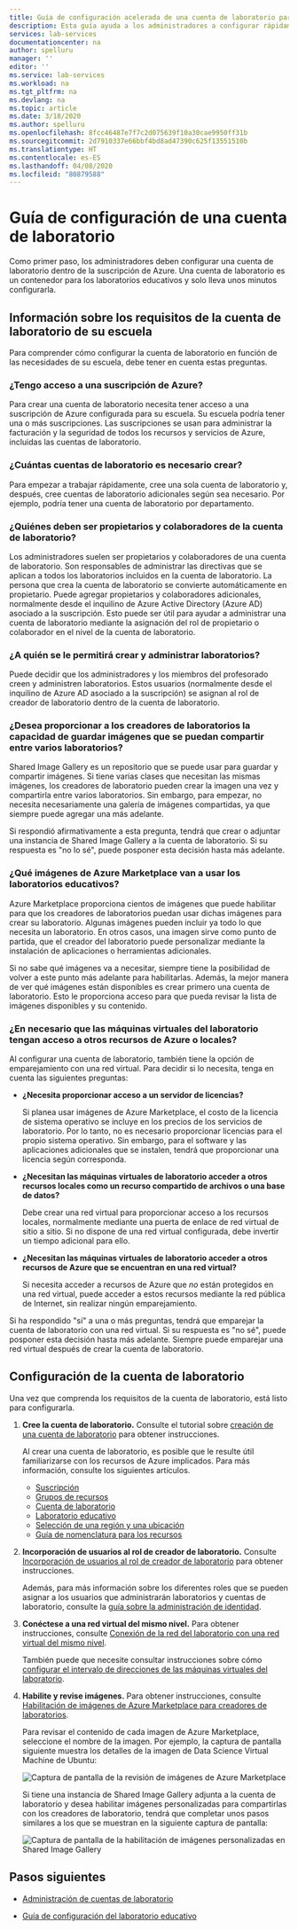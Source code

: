 ```yaml
---
title: Guía de configuración acelerada de una cuenta de laboratorio para Azure Lab Services
description: Esta guía ayuda a los administradores a configurar rápidamente una cuenta de laboratorio para usarla en su centro educativo.
services: lab-services
documentationcenter: na
author: spelluru
manager: ''
editor: ''
ms.service: lab-services
ms.workload: na
ms.tgt_pltfrm: na
ms.devlang: na
ms.topic: article
ms.date: 3/18/2020
ms.author: spelluru
ms.openlocfilehash: 8fcc46487e7f7c2d075639f10a30cae9950ff31b
ms.sourcegitcommit: 2d7910337e66bbf4bd8ad47390c625f13551510b
ms.translationtype: HT
ms.contentlocale: es-ES
ms.lasthandoff: 04/08/2020
ms.locfileid: "80879588"
---
```

# <a name="lab-account-setup-guide"></a>Guía de configuración de una cuenta de laboratorio

Como primer paso, los administradores deben configurar una cuenta de laboratorio dentro de la suscripción de Azure. Una cuenta de laboratorio es un contenedor para los laboratorios educativos y solo lleva unos minutos configurarla.

## <a name="understand-your-schools-lab-account-requirements"></a>Información sobre los requisitos de la cuenta de laboratorio de su escuela

Para comprender cómo configurar la cuenta de laboratorio en función de las necesidades de su escuela, debe tener en cuenta estas preguntas.

### <a name="do-i-have-access-to-an-azure-subscription"></a>¿Tengo acceso a una suscripción de Azure?

Para crear una cuenta de laboratorio necesita tener acceso a una suscripción de Azure configurada para su escuela. Su escuela podría tener una o más suscripciones. Las suscripciones se usan para administrar la facturación y la seguridad de todos los recursos y servicios de Azure, incluidas las cuentas de laboratorio.

### <a name="how-many-lab-accounts-need-to-be-created"></a>¿Cuántas cuentas de laboratorio es necesario crear?

Para empezar a trabajar rápidamente, cree una sola cuenta de laboratorio y, después, cree cuentas de laboratorio adicionales según sea necesario. Por ejemplo, podría tener una cuenta de laboratorio por departamento.

### <a name="who-should-be-owners-and-contributors-of-the-lab-account"></a>¿Quiénes deben ser propietarios y colaboradores de la cuenta de laboratorio?

Los administradores suelen ser propietarios y colaboradores de una cuenta de laboratorio. Son responsables de administrar las directivas que se aplican a todos los laboratorios incluidos en la cuenta de laboratorio. La persona que crea la cuenta de laboratorio se convierte automáticamente en propietario. Puede agregar propietarios y colaboradores adicionales, normalmente desde el inquilino de Azure Active Directory (Azure AD) asociado a la suscripción. Esto puede ser útil para ayudar a administrar una cuenta de laboratorio mediante la asignación del rol de propietario o colaborador en el nivel de la cuenta de laboratorio.

### <a name="who-will-be-allowed-to-create-and-manage-labs"></a>¿A quién se le permitirá crear y administrar laboratorios?

Puede decidir que los administradores y los miembros del profesorado creen y administren laboratorios. Estos usuarios (normalmente desde el inquilino de Azure AD asociado a la suscripción) se asignan al rol de creador de laboratorio dentro de la cuenta de laboratorio.

### <a name="do-you-want-to-give-lab-creators-the-ability-to-save-images-that-can-be-shared-across-labs"></a>¿Desea proporcionar a los creadores de laboratorios la capacidad de guardar imágenes que se puedan compartir entre varios laboratorios?

Shared Image Gallery es un repositorio que se puede usar para guardar y compartir imágenes. Si tiene varias clases que necesitan las mismas imágenes, los creadores de laboratorio pueden crear la imagen una vez y compartirla entre varios laboratorios. Sin embargo, para empezar, no necesita necesariamente una galería de imágenes compartidas, ya que siempre puede agregar una más adelante.

Si respondió afirmativamente a esta pregunta, tendrá que crear o adjuntar una instancia de Shared Image Gallery a la cuenta de laboratorio. Si su respuesta es "no lo sé", puede posponer esta decisión hasta más adelante.

### <a name="which-images-in-azure-marketplace-will-your-classroom-labs-use"></a>¿Qué imágenes de Azure Marketplace van a usar los laboratorios educativos?

Azure Marketplace proporciona cientos de imágenes que puede habilitar para que los creadores de laboratorios puedan usar dichas imágenes para crear su laboratorio. Algunas imágenes pueden incluir ya todo lo que necesita un laboratorio. En otros casos, una imagen sirve como punto de partida, que el creador del laboratorio puede personalizar mediante la instalación de aplicaciones o herramientas adicionales.

Si no sabe qué imágenes va a necesitar, siempre tiene la posibilidad de volver a este punto más adelante para habilitarlas. Además, la mejor manera de ver qué imágenes están disponibles es crear primero una cuenta de laboratorio. Esto le proporciona acceso para que pueda revisar la lista de imágenes disponibles y su contenido.
  
### <a name="do-the-labs-virtual-machines-need-to-have-access-to-other-azure-or-on-premises-resources"></a>¿En necesario que las máquinas virtuales del laboratorio tengan acceso a otros recursos de Azure o locales?

Al configurar una cuenta de laboratorio, también tiene la opción de emparejamiento con una red virtual. Para decidir si lo necesita, tenga en cuenta las siguientes preguntas:

- **¿Necesita proporcionar acceso a un servidor de licencias?**
  
   Si planea usar imágenes de Azure Marketplace, el costo de la licencia de sistema operativo se incluye en los precios de los servicios de laboratorio. Por lo tanto, no es necesario proporcionar licencias para el propio sistema operativo. Sin embargo, para el software y las aplicaciones adicionales que se instalen, tendrá que proporcionar una licencia según corresponda.

- **¿Necesitan las máquinas virtuales de laboratorio acceder a otros recursos locales como un recurso compartido de archivos o una base de datos?**

   Debe crear una red virtual para proporcionar acceso a los recursos locales, normalmente mediante una puerta de enlace de red virtual de sitio a sitio. Si no dispone de una red virtual configurada, debe invertir un tiempo adicional para ello.

- **¿Necesitan las máquinas virtuales de laboratorio acceder a otros recursos de Azure que se encuentran en una red virtual?**

   Si necesita acceder a recursos de Azure que *no* están protegidos en una red virtual, puede acceder a estos recursos mediante la red pública de Internet, sin realizar ningún emparejamiento.

Si ha respondido "sí" a una o más preguntas, tendrá que emparejar la cuenta de laboratorio con una red virtual. Si su respuesta es "no sé", puede posponer esta decisión hasta más adelante. Siempre puede emparejar una red virtual después de crear la cuenta de laboratorio.

## <a name="set-up-your-lab-account"></a>Configuración de la cuenta de laboratorio

Una vez que comprenda los requisitos de la cuenta de laboratorio, está listo para configurarla.

1. **Cree la cuenta de laboratorio.** Consulte el tutorial sobre [creación de una cuenta de laboratorio](https://docs.microsoft.com/azure/lab-services/classroom-labs/tutorial-setup-lab-account#create-a-lab-account) para obtener instrucciones.

   Al crear una cuenta de laboratorio, es posible que le resulte útil familiarizarse con los recursos de Azure implicados. Para más información, consulte los siguientes artículos.

   - [Suscripción](https://docs.microsoft.com/azure/lab-services/classroom-labs/administrator-guide#subscription)
   - [Grupos de recursos](https://docs.microsoft.com/azure/lab-services/classroom-labs/administrator-guide#resource-group)
   - [Cuenta de laboratorio](https://docs.microsoft.com/azure/lab-services/classroom-labs/administrator-guide#lab-account)
   - [Laboratorio educativo](https://docs.microsoft.com/azure/lab-services/classroom-labs/administrator-guide#classroom-lab)
   - [Selección de una región y una ubicación](https://docs.microsoft.com/azure/lab-services/classroom-labs/administrator-guide#regionslocations)
   - [Guía de nomenclatura para los recursos](https://docs.microsoft.com/azure/lab-services/classroom-labs/administrator-guide#naming)

2. **Incorporación de usuarios al rol de creador de laboratorio.** Consulte [Incorporación de usuarios al rol de creador de laboratorio](https://docs.microsoft.com/azure/lab-services/classroom-labs/tutorial-setup-lab-account#add-a-user-to-the-lab-creator-role) para obtener instrucciones.

   Además, para más información sobre los diferentes roles que se pueden asignar a los usuarios que administrarán laboratorios y cuentas de laboratorio, consulte la [guía sobre la administración de identidad](https://docs.microsoft.com/azure/lab-services/classroom-labs/administrator-guide#manage-identity).

3. **Conéctese a una red virtual del mismo nivel.** Para obtener instrucciones, consulte [Conexión de la red del laboratorio con una red virtual del mismo nivel](https://docs.microsoft.com/azure/lab-services/classroom-labs/how-to-connect-peer-virtual-network).

   También puede que necesite consultar instrucciones sobre cómo [configurar el intervalo de direcciones de las máquinas virtuales del laboratorio](https://docs.microsoft.com/azure/lab-services/classroom-labs/how-to-configure-lab-accounts#specify-an-address-range-for-vms-in-the-lab).

4. **Habilite y revise imágenes.** Para obtener instrucciones, consulte [Habilitación de imágenes de Azure Marketplace para creadores de laboratorios](https://docs.microsoft.com/azure/lab-services/classroom-labs/specify-marketplace-images).

   Para revisar el contenido de cada imagen de Azure Marketplace, seleccione el nombre de la imagen. Por ejemplo, la captura de pantalla siguiente muestra los detalles de la imagen de Data Science Virtual Machine de Ubuntu:

   ![Captura de pantalla de la revisión de imágenes de Azure Marketplace](../media/setup-guide/review-marketplace-images.png)

   Si tiene una instancia de Shared Image Gallery adjunta a la cuenta de laboratorio y desea habilitar imágenes personalizadas para compartirlas con los creadores de laboratorio, tendrá que completar unos pasos similares a los que se muestran en la siguiente captura de pantalla:

   ![Captura de pantalla de la habilitación de imágenes personalizadas en Shared Image Gallery](../media/setup-guide/enable-sig-custom-images.png)

## <a name="next-steps"></a>Pasos siguientes

- [Administración de cuentas de laboratorio](how-to-manage-lab-accounts.md)

- [Guía de configuración del laboratorio educativo](setup-guide.md)
